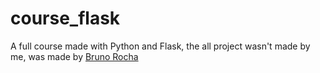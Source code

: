 # course_flask
A full course made with Python and Flask, the all project wasn't made by me, was made by [Bruno Rocha](https://github.com/rochacbruno)
